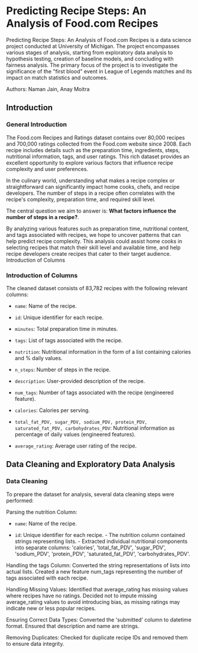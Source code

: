 # Predicting Recipe Steps: An Analysis of Food.com Recipes

Predicting Recipe Steps: An Analysis of Food.com Recipes is a data science project conducted at University of Michigan. The project encompasses various stages of analysis, starting from exploratory data analysis to hypothesis testing, creation of baseline models, and concluding with fairness analysis. The primary focus of the project is to investigate the significance of the "first blood" event in League of Legends matches and its impact on match statistics and outcomes.

Authors: Naman Jain, Anay Moitra

## Introduction
### General Introduction
The Food.com Recipes and Ratings dataset contains over 80,000 recipes and 700,000 ratings collected from the Food.com website since 2008. Each recipe includes details such as the preparation time, ingredients, steps, nutritional information, tags, and user ratings. This rich dataset provides an excellent opportunity to explore various factors that influence recipe complexity and user preferences.

In the culinary world, understanding what makes a recipe complex or straightforward can significantly impact home cooks, chefs, and recipe developers. The number of steps in a recipe often correlates with the recipe's complexity, preparation time, and required skill level.

The central question we aim to answer is: **What factors influence the number of steps in a recipe?**. 

By analyzing various features such as preparation time, nutritional content, and tags associated with recipes, we hope to uncover patterns that can help predict recipe complexity. This analysis could assist home cooks in selecting recipes that match their skill level and available time, and help recipe developers create recipes that cater to their target audience.
Introduction of Columns

### Introduction of Columns
The cleaned dataset consists of 83,782 recipes with the following relevant columns:

- `name`: Name of the recipe.

- `id`: Unique identifier for each recipe.

- `minutes`: Total preparation time in minutes.

- `tags`: List of tags associated with the recipe.

- `nutrition`: Nutritional information in the form of a list containing calories and % daily values. 

- `n_steps`: Number of steps in the recipe.

- `description`: User-provided description of the recipe.
  
- `num_tags`: Number of tags associated with the recipe (engineered feature).

- `calories`: Calories per serving.

- `total_fat_PDV, sugar_PDV, sodium_PDV, protein_PDV, saturated_fat_PDV, carbohydrates_PDV`: Nutritional information as percentage of daily values (engineered features).
  
- `average_rating`: Average user rating of the recipe.

## Data Cleaning and Exploratory Data Analysis
### Data Cleaning

To prepare the dataset for analysis, several data cleaning steps were performed:

  Parsing the nutrition Column:
  
  - `name`: Name of the recipe.

  - `id`: Unique identifier for each recipe.
        - The nutrition column contained strings representing lists.
        - Extracted individual nutritional components into separate columns: 'calories', 'total_fat_PDV', 'sugar_PDV', 'sodium_PDV', 'protein_PDV', 'saturated_fat_PDV', 'carbohydrates_PDV'.

  Handling the tags Column:
        Converted the string representations of lists into actual lists.
        Created a new feature num_tags representing the number of tags associated with each recipe.

  Handling Missing Values:
        Identified that average_rating has missing values where recipes have no ratings.
        Decided not to impute missing average_rating values to avoid introducing bias, as missing ratings may indicate new or less popular recipes.

  Ensuring Correct Data Types:
        Converted the 'submitted' column to datetime format.
        Ensured that description and name are strings.

  Removing Duplicates:
        Checked for duplicate recipe IDs and removed them to ensure data integrity.
